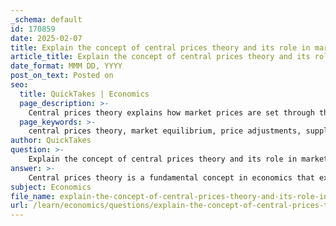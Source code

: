 ```yaml
---
_schema: default
id: 170859
date: 2025-02-07
title: Explain the concept of central prices theory and its role in market equilibrium.
article_title: Explain the concept of central prices theory and its role in market equilibrium.
date_format: MMM DD, YYYY
post_on_text: Posted on
seo:
  title: QuickTakes | Economics
  page_description: >-
    Central prices theory explains how market prices are set through the interaction of supply and demand, leading to market equilibrium where quantity supplied equals quantity demanded, guiding economic analysis and decision-making.
  page_keywords: >-
    central prices theory, market equilibrium, price adjustments, supply and demand, equilibrium price, economic theory, demand curve, supply curve, fluctuations, consumer preferences, production costs, economic conditions
author: QuickTakes
question: >-
    Explain the concept of central prices theory and its role in market equilibrium.
answer: >-
    Central prices theory is a fundamental concept in economics that explains how prices in a market are determined through the interaction of supply and demand. This theory posits that in a competitive market, prices will adjust until the quantity supplied equals the quantity demanded, achieving what is known as market equilibrium. \n\n### Key Aspects of Central Prices Theory:\n\n1. **Market Equilibrium**: The equilibrium price is the point at which the demand curve intersects the supply curve on a graph. At this price, the amount of goods that consumers are willing to buy matches the amount that producers are willing to sell. This balance is crucial for the stability of the market.\n\n2. **Price Adjustments**: If there is a surplus (where supply exceeds demand), prices will tend to fall, encouraging more consumption and reducing production until equilibrium is restored. Conversely, if there is a shortage (where demand exceeds supply), prices will rise, discouraging consumption and encouraging production, again moving the market back toward equilibrium.\n\n3. **Fluctuations**: Prices are not static; they fluctuate based on changes in supply and demand. Factors such as consumer preferences, production costs, and external economic conditions can shift these curves, leading to new equilibrium prices.\n\n4. **Foundation of Economic Theory**: Central prices theory is foundational in understanding broader economic principles, including the law of demand, which states that as the price of a good decreases, the quantity demanded increases, and vice versa.\n\n### Role in Market Equilibrium:\n\nCentral prices theory plays a critical role in market equilibrium by providing a framework for understanding how various factors influence price levels and market dynamics. It helps economists and policymakers predict how changes in market conditions will affect prices and quantities, allowing for better decision-making in both business and regulatory contexts.\n\nIn summary, central prices theory is essential for analyzing how markets function, how prices are set, and how they respond to changes in supply and demand, ultimately guiding the understanding of market equilibrium.
subject: Economics
file_name: explain-the-concept-of-central-prices-theory-and-its-role-in-market-equilibrium.md
url: /learn/economics/questions/explain-the-concept-of-central-prices-theory-and-its-role-in-market-equilibrium
---
```


&nbsp;